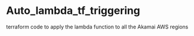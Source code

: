 # Auto_lambda_tf_triggering
terraform code to apply the lambda function to all the Akamai AWS regions
